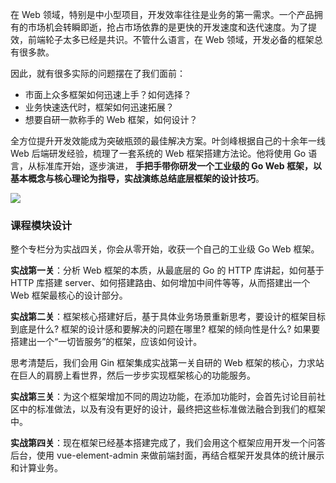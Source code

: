 在 Web 领域，特别是中小型项目，开发效率往往是业务的第一需求。一个产品拥有的市场机会转瞬即逝，抢占市场依靠的是更快的开发速度和迭代速度。为了提效，前端轮子太多已经是共识。不管什么语言，在 Web 领域，开发必备的框架总有很多款。

因此，就有很多实际的问题摆在了我们面前：

- 市面上众多框架如何迅速上手？如何选择？
- 业务快速迭代时，框架如何迅速拓展？
- 想要自研一款称手的 Web 框架，如何设计？

全方位提升开发效能成为突破瓶颈的最佳解决方案。叶剑峰根据自己的十余年一线 Web 后端研发经验，梳理了一套系统的 Web 框架搭建方法论。他将使用 Go 语言，从标准库开始，逐步演进， **手把手带你研发一个工业级的 Go Web 框架，以基本概念与核心理论为指导，实战演练总结底层框架的设计技巧**。

![](https://static001.geekbang.org/resource/image/43/a1/43004529c0683a7468a916e89c3739a1.jpeg)

### 课程模块设计

整个专栏分为实战四关，你会从零开始，收获一个自己的工业级 Go Web 框架。

**实战第一关**：分析 Web 框架的本质，从最底层的 Go 的 HTTP 库讲起，如何基于 HTTP 库搭建 server、如何搭建路由、如何增加中间件等等，从而搭建出一个 Web 框架最核心的设计部分。

**实战第二关**：框架核心搭建好后，基于具体业务场景重新思考，要设计的框架目标到底是什么? 框架的设计感和要解决的问题在哪里? 框架的倾向性是什么? 如果要搭建出一个“一切皆服务”的框架，应该如何设计。

思考清楚后，我们会用 Gin 框架集成实战第一关自研的 Web 框架的核心，力求站在巨人的肩膀上看世界，然后一步步实现框架核心的功能服务。

**实战第三关**：为这个框架增加不同的周边功能，在添加功能时，会首先讨论目前社区中的标准做法，以及有没有更好的设计，最终把这些标准做法融合到我们的框架中。

**实战第四关**：现在框架已经基本搭建完成了，我们会用这个框架应用开发一个问答后台，使用 vue-element-admin 来做前端封面，再结合框架开发具体的统计展示和计算业务。